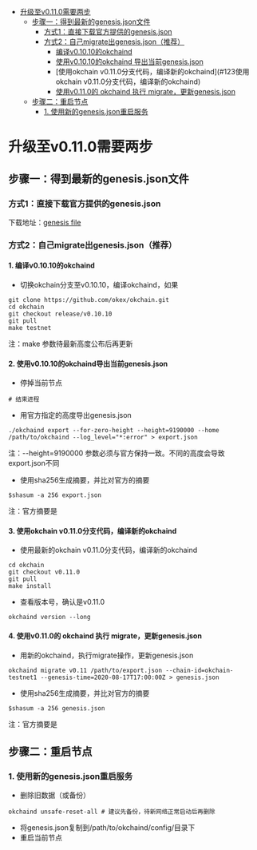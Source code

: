 
* [升级至v0.11.0需要两步](#升级至v0.11.0需要两步)
    * [步骤一：得到最新的genesis.json文件](#1步骤一：得到最新的genesis.json文件)
       * [方式1：直接下载官方提供的genesis.json](#11方式1：直接下载官方提供的genesis.json)
       * [方式2：自己migrate出genesis.json（推荐）](#12方式2：自己migrate出genesis.json（推荐）)
          * [编译v0.10.10的okchaind](#121编译v0.10.10的okchaind)
          * [使用v0.10.10的okchaind 导出当前genesis.json](#122使用v0.10.10的okchaind导出当前genesis.json)
          * [使用okchain v0.11.0分支代码，编译新的okchaind](#123使用okchain v0.11.0分支代码，编译新的okchaind)
          * [使用v0.11.0的 okchaind 执行 migrate，更新genesis.json](#使用v0.11.0的okchaind执行migrate，更新genesis.json)
    * [步骤二：重启节点](#2步骤二：重启节点)
       * [1. 使用新的genesis.json重启服务](#1使用新的genesis.json重启服务)
    






# 升级至v0.11.0需要两步

## 步骤一：得到最新的genesis.json文件
### 方式1：直接下载官方提供的genesis.json
下载地址：[genesis file](https://raw.githubusercontent.com/okex/testnets/master/v0.11/genesis.json)


### 方式2：自己migrate出genesis.json（推荐）
#### 1. 编译v0.10.10的okchaind
- 切换okchain分支至v0.10.10，编译okchaind，如果
```
git clone https://github.com/okex/okchain.git
cd okchain
git checkout release/v0.10.10
git pull
make testnet
```
注：make 参数待最新高度公布后再更新

#### 2. 使用v0.10.10的okchaind导出当前genesis.json
- 停掉当前节点
```
# 结束进程
```
- 用官方指定的高度导出genesis.json
```
./okchaind export --for-zero-height --height=9190000 --home /path/to/okchaind --log_level="*:error" > export.json
```
注：--height=9190000 参数必须与官方保持一致。不同的高度会导致export.json不同

- 使用sha256生成摘要，并比对官方的摘要
```
$shasum -a 256 export.json
```
注：官方摘要是


#### 3. 使用okchain v0.11.0分支代码，编译新的okchaind

- 使用最新的okchain v0.11.0分支代码，编译新的okchaind
```
cd okchain
git checkout v0.11.0
git pull
make install
```
- 查看版本号，确认是v0.11.0
```
okchaind version --long
```


#### 4. 使用v0.11.0的 okchaind 执行 migrate，更新genesis.json
- 用新的okchaind，执行migrate操作，更新genesis.json
```
okchaind migrate v0.11 /path/to/export.json --chain-id=okchain-testnet1 --genesis-time=2020-08-17T17:00:00Z > genesis.json
```

- 使用sha256生成摘要，并比对官方的摘要
```
$shasum -a 256 genesis.json
```
注：官方摘要是


## 步骤二：重启节点
### 1. 使用新的genesis.json重启服务
- 删除旧数据（或备份）
```
okchaind unsafe-reset-all # 建议先备份，待新网络正常启动后再删除
```
- 将genesis.json复制到/path/to/okchaind/config/目录下
- 重启当前节点







